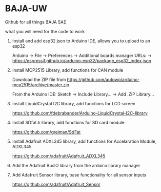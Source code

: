 # BAJA-UW
Github for all things BAJA SAE 


what you will need for the code to work

1. Install and add esp32 json to Arduino IDE, allows you to upload to an esp32

      Arduino -> File -> Preferences -> Additional boards manager URLs: -> https://espressif.github.io/arduino-esp32/package_esp32_index.json
   
2. Install MCP2515 Library, add functions for CAN module
   
      Download the ZIP file from https://github.com/autowp/arduino-mcp2515/archive/master.zip

      From the Arduino IDE: Sketch -> Include Library... -> Add .ZIP Library...
   
3. Install LiquidCrystal I2C library, add functions for LCD screen
   
      https://github.com/fdebrabander/Arduino-LiquidCrystal-I2C-library

4. Install SDfat.h library, add functions for SD card module
   
      https://github.com/greiman/SdFat

5. Install Adafruit ADXL345 library, add functions for Accelaration Module, ADXL345
   
      https://github.com/adafruit/Adafruit_ADXL345

6. Add the Adafruit BusIO library from the arduino library manager
   
8. Add Adafruit Sensor library, base functionality for all sensor inputs

      https://github.com/adafruit/Adafruit_Sensor
